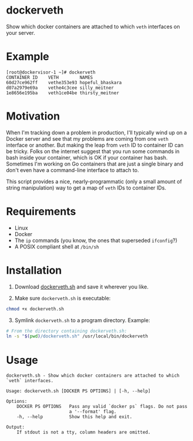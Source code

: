 # dockerveth

Show which docker containers are attached to which `veth` interfaces on your server.

# Example

```
[root@dockervisor-1 ~]# dockerveth
CONTAINER ID	VETH       	NAMES
60d27ce962ff	vethe353e93	hopeful_bhaskara
d07a2979e69a	vethe4c3cee	silly_meitner
1e8656e195ba	veth1ce04be	thirsty_meitner
```

# Motivation

When I'm tracking down a problem in production, I'll typically wind up on a Docker server and
see that my problems are coming from one `veth` interface or another. But making the leap from
`veth` ID to container ID can be tricky. Folks on the internet suggest that you run some 
commands in bash inside your container, which is OK if your container has bash. Sometimes
I'm working on Go containers that are just a single binary and don't even have a command-line
interface to attach to.

This script provides a nice, nearly-programmatic (only a small amount of string manipulation)
way to get a map of `veth` IDs to container IDs.  

# Requirements

- Linux
- Docker
- The `ip` commands (you know, the ones that superseded `ifconfig`?)
- A POSIX compliant shell at `/bin/sh`


# Installation

1. Download [dockerveth.sh](https://github.com/micahculpepper/dockerveth/raw/master/dockerveth.sh) and save it
wherever you like.

2. Make sure `dockerveth.sh` is executable:

```bash
chmod +x dockerveth.sh
```

3. Symlink `dockerveth.sh` to a program directory. Example:

```bash
# From the directory containing dockerveth.sh:
ln -s "$(pwd)/dockerveth.sh" /usr/local/bin/dockerveth
```

# Usage

```
dockerveth.sh - Show which docker containers are attached to which
`veth` interfaces.

Usage: dockerveth.sh [DOCKER PS OPTIONS] | [-h, --help]

Options:
    DOCKER PS OPTIONS   Pass any valid `docker ps` flags. Do not pass
                        a '--format' flag.
    -h, --help          Show this help and exit.

Output:
    If stdout is not a tty, column headers are omitted.
```
